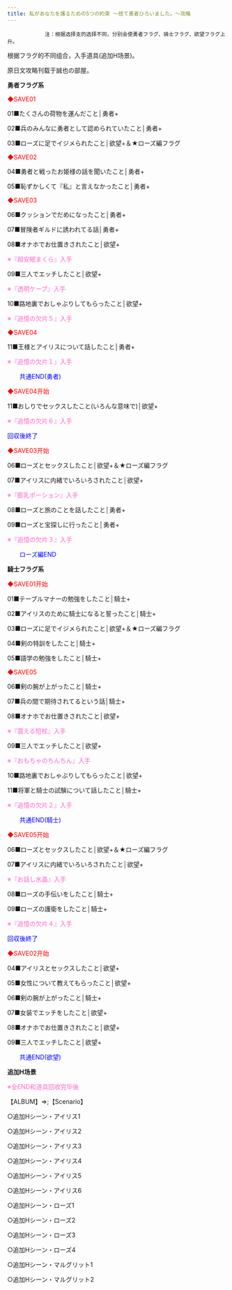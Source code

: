 ```yaml
---
title: 私があなたを護るための5つの約束 ～捨て勇者ひろいました。～攻略
---
```


                注：根据选择支的选择不同，分别会使勇者フラグ、骑士フラグ、欲望フラグ上升。

根据フラグ的不同组合，入手道具(追加H场景)。

原日文攻略刊载于誠也の部屋。



<strong>勇者フラグ系</strong>



<font color="#fa0000">◆SAVE01</font>

01■たくさんの荷物を運んだこと│勇者+

02■兵のみんなに勇者として認められていたこと│勇者+

03■ローズに足でイジメられたこと│欲望+＆★ローズ編フラグ

<font color="#fa0000">◆SAVE02</font>

04■勇者と戦ったお姫様の話を聞いたこと│勇者+

05■恥ずかしくて『私』と言えなかったこと│勇者+

<font color="#fa0000">◆SAVE03</font>

06■クッションでだめになったこと│勇者+

07■冒険者ギルドに誘われてる話│勇者+

08■オナホでお仕置きされたこと│欲望+

<font color="#ff66cc">※『超安眠まくら』入手</font>

09■三人でエッチしたこと│欲望+

<font color="#ff66cc">※『透明ケープ』入手</font>

10■路地裏でおしゃぶりしてもらったこと│欲望+

<font color="#ff66cc">※『追憶の欠片５』入手</font>

<font color="#fa0000">◆SAVE04</font>

11■王様とアイリスについて話したこと│勇者+

<font color="#ff66cc">※『追憶の欠片１』入手</font>



<font color="#0000ff">　　共通END(勇者)</font>



<font color="#fa0000">◆SAVE04开始</font>

11■おしりでセックスしたこと(いろんな意味で)│欲望+

<font color="#ff66cc">※『追憶の欠片６』入手</font>

<font color="#0000ff">回収後終了</font>



<font color="#fa0000">◆SAVE03开始</font>

06■ローズとセックスしたこと│欲望+＆★ローズ編フラグ

07■アイリスに内緒でいろいろされたこと│欲望+

<font color="#ff66cc">※『膨乳ポーション』入手</font>

08■ローズと旅のことを話したこと│勇者+

09■ローズと宝探しに行ったこと│勇者+

<font color="#ff66cc">※『追憶の欠片３』入手</font>



<font color="#0000ff">　　ローズ編END</font>



<strong>騎士フラグ系</strong>



<font color="#fa0000">◆SAVE01开始</font>

01■テーブルマナーの勉強をしたこと│騎士+

02■アイリスのために騎士になると誓ったこと│騎士+

03■ローズに足でイジメられたこと│欲望+＆★ローズ編フラグ

04■剣の特訓をしたこと│騎士+

05■語学の勉強をしたこと│騎士+

<font color="#fa0000">◆SAVE05</font>

06■剣の腕が上がったこと│騎士+

07■兵の間で期待されてるという話│騎士+

08■オナホでお仕置きされたこと│欲望+

<font color="#ff66cc">※『震える短杖』入手</font>

09■三人でエッチしたこと│欲望+

<font color="#ff66cc">※『おもちゃのちんちん』入手</font>

10■路地裏でおしゃぶりしてもらったこと│欲望+

11■将軍と騎士の試験について話したこと│騎士+

<font color="#ff66cc">※『追憶の欠片２』入手</font>



<font color="#0000ff">　　共通END(騎士)</font>



<font color="#fa0000">◆SAVE05开始</font>

06■ローズとセックスしたこと│欲望+＆★ローズ編フラグ

07■アイリスに内緒でいろいろされたこと│欲望+

<font color="#ff66cc">※『お話し水晶』入手</font>

08■ローズの手伝いをしたこと│騎士+

09■ローズの護衛をしたこと│騎士+

<font color="#ff66cc">※『追憶の欠片４』入手</font>

<font color="#0000ff">回収後終了</font>



<font color="#fa0000">◆SAVE02开始</font>

04■アイリスとセックスしたこと│欲望+

05■女性について教えてもらったこと│欲望+

06■剣の腕が上がったこと│騎士+

07■女装でエッチをしたこと│欲望+

08■オナホでお仕置きされたこと│欲望+

09■三人でエッチしたこと│欲望+



<font color="#0000ff">　　共通END(欲望)</font>



<strong>追加H场景</strong>



<font color="#ff66cc">※全END和道具回收完毕後</font>



【ALBUM】⇒;【Scenario】

○追加Hシーン・アイリス1

○追加Hシーン・アイリス2

○追加Hシーン・アイリス3

○追加Hシーン・アイリス4

○追加Hシーン・アイリス5

○追加Hシーン・アイリス6

○追加Hシーン・ローズ1

○追加Hシーン・ローズ2

○追加Hシーン・ローズ3

○追加Hシーン・ローズ4

○追加Hシーン・マルグリット1

○追加Hシーン・マルグリット2


              
